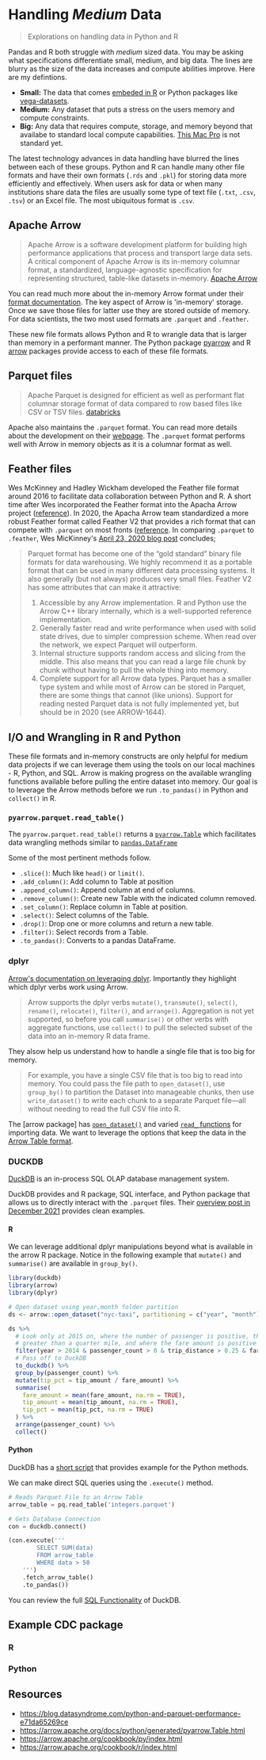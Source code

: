 # Handling _Medium_ Data 

> Explorations on handling data in Python and R

Pandas and R both struggle with _medium_ sized data. You may be asking what specifications differentiate small, medium, and big data. The lines are blurry as the size of the data increases and compute abilities improve. Here are my defintions.

- __Small:__ The data that comes [embeded in R](https://stat.ethz.ch/R-manual/R-devel/library/datasets/html/00Index.html) or Python packages like [vega-datasets](https://vega.github.io/vega-datasets/). 
- __Medium:__ Any dataset that puts a stress on the users memory and compute constraints.
- __Big:__ Any data that requires compute, storage, and memory beyond that availabe to standard local compute capabilities. [This Mac Pro](https://www.theverge.com/circuitbreaker/2019/12/10/21003636/apple-mac-pro-price-most-expensive-processor-ram-gpu) is not standard yet.

The latest technology advances in data handling have blurred the lines between each of these groups. Python and R can handle many other file formats and have their own formats (`.rds` and `.pkl`) for storing data more efficiently and effectively.  When users ask for data or when many institutions share data the files are usually some type of text file (`.txt`, `.csv`, `.tsv`) or an Excel file. The most ubiquitous format is `.csv`.

## Apache Arrow

> Apache Arrow is a software development platform for building high performance applications that process and transport large data sets. A critical component of Apache Arrow is its in-memory columnar format, a standardized, language-agnostic specification for representing structured, table-like datasets in-memory. 
> [Apache Arrow](https://arrow.apache.org/overview/)

You can read much more about the in-memory Arrow format under their [format documentation](https://arrow.apache.org/docs/format/Columnar.html). The key aspect of Arrow is 'in-memory' storage.  Once we save those files for latter use they are stored outside of memory.  For data scientists, the two most used formats are `.parquet` and `.feather`.

These new file formats allows Python and R to wrangle data that is larger than memory in a performant manner. The Python package [pyarrow](https://arrow.apache.org/docs/python/index.html) and R [arrow](https://arrow.apache.org/docs/r/) packages provide access to each of these file formats.

## Parquet files

> Apache Parquet is designed for efficient as well as performant flat columnar storage format of data compared to row based files like CSV or TSV files. [databricks](https://databricks.com/glossary/what-is-parquet)

Apache also maintains the `.parquet` format.  You can read more details about the development on their [webpage](https://parquet.apache.org/documentation/latest/). The `.parquet` format performs well with Arrow in memory objects as it is a columnar format as well.  

## Feather files

Wes McKinney and Hadley Wickham developed the Feather file format around 2016 to facilitate data collaboration between Python and R. A short time after Wes incorporated the Feather format into the Apacha Arrow project ([reference](https://wesmckinney.com/blog/feather-arrow-future/)). In 2020, the Apacha Arrow team standardized a more robust Feather format called Feather V2 that provides a rich format that can compete with `.parquet` on most fronts ([reference](https://ursalabs.org/blog/2020-feather-v2/). In comparing `.parquet` to `.feather`, Wes MicKinney's [April 23, 2020 blog post](https://ursalabs.org/blog/2020-feather-v2/) concludes;

> Parquet format has become one of the “gold standard” binary file formats for data warehousing. We highly recommend it as a portable format that can be used in many different data processing systems. It also generally (but not always) produces very small files.
> Feather V2 has some attributes that can make it attractive:
> 
> 1. Accessible by any Arrow implementation. R and Python use the Arrow C++ library internally, which is a well-supported reference implementation.
> 2. Generally faster read and write performance when used with solid state drives, due to simpler compression scheme. When read over the network, we expect Parquet will outperform.
> 3. Internal structure supports random access and slicing from the middle. This also means that you can read a large file chunk by chunk without having to pull the whole thing into memory.
> 4. Complete support for all Arrow data types. Parquet has a smaller type system and while most of Arrow can be stored in Parquet, there are some things that cannot (like unions). Support for reading nested Parquet data is not fully implemented yet, but should be in 2020 (see ARROW-1644).

## I/O and Wrangling in R and Python

These file formats and in-memory constructs are only helpful for medium data projects if we can leverage them using the tools on our local machines - R, Python, and SQL. Arrow is making progress on the available wrangling functions available before pulling the entire dataset into memory. Our goal is to leverage the Arrow methods before we run `.to_pandas()` in Python and `collect()` in R. 

### `pyarrow.parquet.read_table()` 

The `pyarrow.parquet.read_table()` returns a [`pyarrow.Table`](https://arrow.apache.org/docs/python/generated/pyarrow.Table.html#pyarrow.Table) which facilitates data wrangling methods similar to [`pandas.DataFrame`](https://pandas.pydata.org/docs/reference/api/pandas.DataFrame.html)

Some of the most pertinent methods follow.

- `.slice()`: Much like `head()` or `limit()`.
- `.add_column()`: Add column to Table at position
- `.append_column()`: Append column at end of columns.
- `.remove_column()`: Create new Table with the indicated column removed.
- `.set_column()`: Replace column in Table at position.
- `.select()`: Select columns of the Table.
- `.drop()`: Drop one or more columns and return a new table.
- `.filter()`: Select records from a Table.
- `.to_pandas()`: Converts to a pandas DataFrame.

### dplyr

[Arrow's documentation on leveraging dplyr](https://arrow.apache.org/docs/r/articles/dataset.html). Importantly they highlight which dplyr verbs work using Arrow.

> Arrow supports the dplyr verbs `mutate()`, `transmute()`, `select()`, `rename()`, `relocate()`, `filter()`, and `arrange()`.
> Aggregation is not yet supported, so before you call `summarise()` or other verbs with aggregate functions, use `collect()` to pull the selected subset of the data into an in-memory R data frame.

They alsow help us understand how to handle a single file that is too big for memory.

> For example, you have a single CSV file that is too big to read into memory. You could pass the file path to `open_dataset()`, use `group_by()` to partition the Dataset into manageable chunks, then use `write_dataset()` to write each chunk to a separate Parquet file—all without needing to read the full CSV file into R.

The [arrow package] has [`open_dataset()`](https://arrow.apache.org/docs/r/reference/open_dataset.html) and varied [`read_` functions](https://arrow.apache.org/docs/r/reference/index.html) for importing data. We want to leverage the options that keep the data in the [Arrow Table format](https://arrow.apache.org/docs/r/reference/Table.html).

### DUCKDB

[DuckDB](https://duckdb.org/) is an in-process SQL OLAP database management system.

DuckDB provides and R package, SQL interface, and Python package that allows us to directly interact with the `.parquet` files.  Their [overview post in December 2021](https://duckdb.org/2021/12/03/duck-arrow.html) provides clean examples.

#### R

We can leverage additional dplyr manipulations beyond what is available in the arrow R package. Notice in the following example that `mutate()` and `summarise()` are available in `group_by()`.

```r
library(duckdb)
library(arrow)
library(dplyr)

# Open dataset using year,month folder partition
ds <- arrow::open_dataset("nyc-taxi", partitioning = c("year", "month"))

ds %>%
  # Look only at 2015 on, where the number of passenger is positive, the trip distance is
  # greater than a quarter mile, and where the fare amount is positive
  filter(year > 2014 & passenger_count > 0 & trip_distance > 0.25 & fare_amount > 0) %>%
  # Pass off to DuckDB
  to_duckdb() %>%
  group_by(passenger_count) %>%
  mutate(tip_pct = tip_amount / fare_amount) %>%
  summarise(
    fare_amount = mean(fare_amount, na.rm = TRUE),
    tip_amount = mean(tip_amount, na.rm = TRUE),
    tip_pct = mean(tip_pct, na.rm = TRUE)
  ) %>%
  arrange(passenger_count) %>%
  collect()

```

#### Python

DuckDB has a [short script](https://github.com/duckdb/duckdb/blob/master/examples/python/duckdb-python.py) that provides example for the Python methods.

We can make direct SQL queries using the `.execute()` method.

```python
# Reads Parquet File to an Arrow Table
arrow_table = pq.read_table('integers.parquet')

# Gets Database Connection
con = duckdb.connect()

(con.execute('''
        SELECT SUM(data)
        FROM arrow_table
        WHERE data > 50
    ''')
    .fetch_arrow_table()
    .to_pandas())
```

You can review the full [SQL Functionality](https://duckdb.org/docs/sql/introduction) of DuckDB.

## Example CDC package

### R

### Python

## Resources

- https://blog.datasyndrome.com/python-and-parquet-performance-e71da65269ce
- https://arrow.apache.org/docs/python/generated/pyarrow.Table.html
- https://arrow.apache.org/cookbook/py/index.html
- https://arrow.apache.org/cookbook/r/index.html